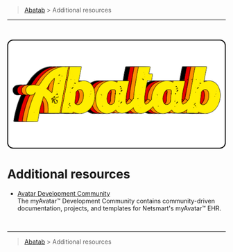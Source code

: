 <!-- A generic ADDITIONAL-RESOURCES.md template for a GitHub repository [b220907] -->
<!-- Last updated: 9.7.22 -->

<!-- DOCUMENTATION BREADCRUMBS -->
> [Abatab][CURRENT-BRANCH-URL] > Additional resources
***

<br>
<div align="center">

  <!-- REPOSITORY LOGO -->
  [![REPOSITORY-LOGO][REPOSITORY-LOGO]][CURRENT-BRANCH-URL]

</div>

# Additional resources

* [Avatar Development Community][AVATAR-DEVELOPMENT-COMMUNITY]  
The myAvatar™ Development Community contains community-driven documentation, projects, and templates for Netsmart's myAvatar™ EHR.

<br>

<!-- DOCUMENTATION BREADCRUMBS -->
***
> [Abatab][CURRENT-BRANCH-URL] > Additional resources

<!-- REFERENCE LINKS: REPOSITORY -->
[REPOSITORY-URL]: https://github.com/spectrum-health-systems/Abatab
[CURRENT-BRANCH-URL]: ../../../README.md
[REPOSITORY-LOGO]: ../../Logos/RepositoryLogo.png

<!-- REFERENCE LINKS: ADDITIONAL RESOURCES -->
[AVATAR-DEVELOPMENT-COMMUNITY]: https://github.com/myAvatar-Development-Community